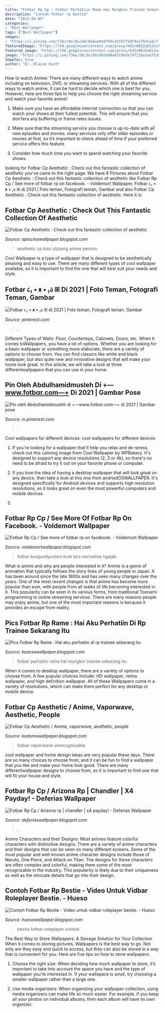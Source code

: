 ```yaml
---
title: "Fotbar Rp Cp : Fotbar Perhatiin Rame Hai Mungkin Trainee Sekarang Itu"
description: "Contoh fotbar rp bestie"
date: "2022-04-05"
categories:
- "Best Wallpaper"
tags: ["Best Wallpaper"]
images:
- "https://i.pinimg.com/736x/0e/6a/a0/0e6aa0a979dc42f6775df4e1793ca1c7.jpg"
featuredImage: "https://lh6.googleusercontent.com/proxy/hdIn9B32eES2xcKFLgdJTZmuAJeUeMsg54-na1dFSqQY6niqxXOc6uFgQH8gPu4S-3cyyClcqYtpoh3SAox3VLJgwe2uLHua=w1200-h630-pd"
featured_image: "https://lh6.googleusercontent.com/proxy/hdIn9B32eES2xcKFLgdJTZmuAJeUeMsg54-na1dFSqQY6niqxXOc6uFgQH8gPu4S-3cyyClcqYtpoh3SAox3VLJgwe2uLHua=w1200-h630-pd"
image: "https://i.pinimg.com/736x/d8/3e/88/d83e88e62fdbda79f128a3aaf53569d5.jpg"
ShowToc: true
author: "Dr. Blaise Koch"
---
```



How to watch Anime: There are many different ways to watch anime including on television, DVD, or streaming services.
With all of the different ways to watch anime, it can be hard to decide which one is best for you. However, here are three tips to help you choose the right streaming service and watch your favorite anime!
1. Make sure you have an affordable internet connection so that you can watch your shows at their fullest potential. This will ensure that you don’tera any buffering or frame rates issues.

2. Make sure that the streaming service you choose is up-to-date with all new episodes and movies. many services only offer older episodes or movies at first, so it’s important to check ahead of time if your preferred service offers this feature.

3. Consider how much time you want to spend watching your favorite shows.

	

		
looking for Fotbar Cp Aesthetic : Check out this fantastic collection of aesthetic you've came to the right page. We have 8 Pictures about Fotbar Cp Aesthetic : Check out this fantastic collection of aesthetic like Fotbar Rp Cp / See more of fotbar rp on facebook. - Voldemort Wallpaper, Fotbar ૮₍ • ᴥ • ₎ა ꕤ di 2021 | Foto teman, Fotografi teman, Gambar and also Fotbar Cp Aesthetic : Check out this fantastic collection of aesthetic. Here it is:
		
    
## Fotbar Cp Aesthetic : Check Out This Fantastic Collection Of Aesthetic

<img loading=lazy src="https://i.pinimg.com/originals/3f/f4/4d/3ff44de603cf276721efb2ee569e2b45.jpg" onerror="this.onerror=null;this.src='https://tse2.mm.bing.net/th?id=OIP.dKGSlQnmgYwljyWQi3ywiAHaHO&amp;pid=15.1';" alt="Fotbar Cp Aesthetic : Check out this fantastic collection of aesthetic">

_Source: apiscinawallpaper.blogspot.com_

>aesthetic cp kiss ulzzang anime person. 

	

Cool Wallpaper is a type of wallpaper that is designed to be aesthetically pleasing and easy to use. There are many different types of cool wallpaper available, so it is important to find the one that will best suit your needs and style.

    
## Fotbar ૮₍ • ᴥ • ₎ა ꕤ Di 2021 | Foto Teman, Fotografi Teman, Gambar

<img loading=lazy src="https://i.pinimg.com/736x/d8/3e/88/d83e88e62fdbda79f128a3aaf53569d5.jpg" onerror="this.onerror=null;this.src='https://tse3.mm.bing.net/th?id=OIP.Tgldz_-KA81QKyA3q0CMcwHaJQ&amp;pid=15.1';" alt="Fotbar ૮₍ • ᴥ • ₎ა ꕤ di 2021 | Foto teman, Fotografi teman, Gambar">

_Source: pinterest.com_

>. 

	

Different Types of Walls: Floor, Countertops, Cabinets, Doors, etc.
When it comes toWallpapers, you have a lot of options. Whether you are looking for a basic wallpaper or something more elaborate, there are a variety of options to choose from. You can find classics like white and black wallpaper, but also quite new and innovative designs that will make your home look great. In this article, we will take a look at three differentwallpapers that you can use in your home.

    
## Pin Oleh Abdulhamidmusleh Di +—www.fotbαr.com—+ Di 2021 | Gambar Pose

<img loading=lazy src="https://i.pinimg.com/736x/0e/6a/a0/0e6aa0a979dc42f6775df4e1793ca1c7.jpg" onerror="this.onerror=null;this.src='https://tse2.mm.bing.net/th?id=OIP.ow6Dycr6igRLYVMulTWU5gHaEK&amp;pid=15.1';" alt="Pin oleh Abdulhamidmusleh di +—www.fotbαr.com—+ di 2021 | Gambar pose">

_Source: in.pinterest.com_

>. 

	

Cool wallpapers for different devices:
cool wallpapers for different devices 

1. If you're looking for a wallpaper that'll help you relax and de-stress, check out this calming image from Cool Wallpaper by WPBakery. It's designed to support any device resolutions (2, 3 or 4k), so there's no need to be afraid to try it out on your favorite phone or computer.

2. If you love the idea of having a desktop wallpaper that will look great on any device, then take a look at this one from androidOSWALLPAPER. It's designed specifically for Android devices and supports high resolution resolutions, so it looks great on even the most powerful computers and mobile devices.

3.

    
## Fotbar Rp Cp / See More Of Fotbar Rp On Facebook. - Voldemort Wallpaper

<img loading=lazy src="https://i.pinimg.com/originals/51/f9/d1/51f9d1247b19c273a66489e16610a8d9.jpg" onerror="this.onerror=null;this.src='https://tse2.mm.bing.net/th?id=OIP.0AFi0vRPO_ErkjCMQzdprQHaHa&amp;pid=15.1';" alt="Fotbar Rp Cp / See more of fotbar rp on facebook. - Voldemort Wallpaper">

_Source: voldemortwallpaper.blogspot.com_

>fotbar burgundycolors bule bcs normalize ngajak. 

	

What is anime and why are people interested in it?
Anime is a genre of animation that typically follows the story lines of young people in Japan. It has been around since the late 1800s and has seen many changes over the years. One of the most recent changes is that anime has become more popular than ever, with people from all walks of life becoming interested in it. This popularity can be seen in its various forms, from traditional Toonami programming to online streaming services. There are many reasons people may enjoy anime, but one of the most important reasons is because it provides an escape from reality.

    
## Pics Fotbar Rp Rame : Hai Aku Perhatiin Di Rp Trainee Sekarang Itu

<img loading=lazy src="https://i.pinimg.com/originals/7d/f8/05/7df8058c6a796eb0f3745be3cc981b07.jpg" onerror="this.onerror=null;this.src='https://tse1.mm.bing.net/th?id=OIP.-SU8TjRzHjkz6zxWOPbjdQHaNL&amp;pid=15.1';" alt="Pics Fotbar Rp Rame : Hai aku perhatiin di rp trainee sekarang itu">

_Source: kazesewallpaper.blogspot.com_

>fotbar perhatiin rame hai mungkin trainee sekarang itu. 

	

When it comes to desktop wallpaper, there are a variety of options to choose from. A few popular choices include: HD wallpaper, retina wallpaper, and high definition wallpaper. All of these Wallpapers come in a variety of resolutions, which can make them perfect for any desktop or mobile device. 

    
## Fotbar Cp Aesthetic / Anime, Vaporwave, Aesthetic, People

<img loading=lazy src="https://i.pinimg.com/originals/18/62/cd/1862cd7424048416e48e89cb7c0800c4.jpg" onerror="this.onerror=null;this.src='https://tse2.mm.bing.net/th?id=OIP._wyQ7DGs_B-lIarloTYnCgHaNK&amp;pid=15.1';" alt="Fotbar Cp Aesthetic / Anime, vaporwave, aesthetic, people">

_Source: kodomowallpaper.blogspot.com_

>fotbar vaporwave unrecognizable. 

	

cool wallpaper and home design ideas are very popular these days. There are so many choices to choose from, and it can be fun to find a wallpaper that you like and make your home look good. There are many differentwallpaper designs to choose from, so it is important to find one that will fit your house and style.

    
## Fotbar Rp Cp / Arizona Rp | Chandler | X4 Payday! - Deferias Wallpaper

<img loading=lazy src="https://lh6.googleusercontent.com/proxy/hdIn9B32eES2xcKFLgdJTZmuAJeUeMsg54-na1dFSqQY6niqxXOc6uFgQH8gPu4S-3cyyClcqYtpoh3SAox3VLJgwe2uLHua=w1200-h630-pd" onerror="this.onerror=null;this.src='https://tse4.mm.bing.net/th?id=OIP.OwB6lb56bsor5vAWmYDk7wHaD4&amp;pid=15.1';" alt="Fotbar Rp Cp / Arizona rp | chandler | x4 payday! - Deferias Wallpaper">

_Source: deferiaswallpaper.blogspot.com_

>. 

	

Anime Characters and their Designs: Most animes feature colorful characters with distinctive designs.
There are a variety of anime characters and their designs that can be seen on many different screens. Some of the most popular and well-known anime character designs include those of Naruto, One Piece, and Attack on Titan. The designs for these characters are often complex and colorful, making them some of the most recognizable in the industry. This popularity is likely due to their uniqueness as well as the intricate details that go into their design.

    
## Contoh Fotbar Rp Bestie - Video Untuk Vidbar Roleplayer Bestie. - Hueso

<img loading=lazy src="https://i.ytimg.com/vi/XhjyQ_iM7n4/mqdefault.jpg" onerror="this.onerror=null;this.src='https://tse2.mm.bing.net/th?id=OIP.dRx9cBgiAJom5_egNtUG4gAAAA&amp;pid=15.1';" alt="Contoh Fotbar Rp Bestie - Video untuk vidbar roleplayer bestie. - Hueso">

_Source: huesowallpaper.blogspot.com_

>bestie fotbar roleplayer contoh. 

	

The Best Way to Store Wallpapers: A Storage Solution for Your Collection
When it comes to storing pictures, Wallpapers is the best way to go. Not only are they easy and quick to access, but they can also be stored in a way that is convenient for you. Here are five tips on how to store wallpapers:
1) Choose the right size: When deciding how much wallpaper to store, it’s important to take into account the space you have and the type of wallpaper you’re interested in. If your wallspace is small, try choosing a smaller wallpaper rather than a large one.

2) Use media organizers: When organizing your wallpaper collection, using media organizers can make life so much easier. For example, if you keep all your photos on individual albums, then each album will have its own organizer.

